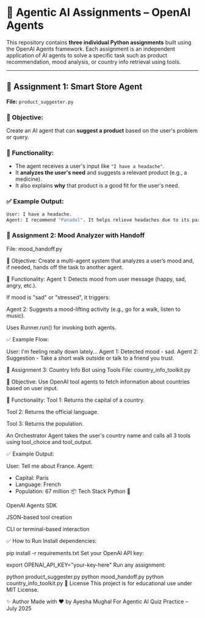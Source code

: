 # 🧠 Agentic AI Assignments – OpenAI Agents

This repository contains **three individual Python assignments** built using the OpenAI Agents framework. Each assignment is an independent application of AI agents to solve a specific task such as product recommendation, mood analysis, or country info retrieval using tools.

---

## 📁 Assignment 1: Smart Store Agent

**File:** `product_suggester.py`

### 📌 Objective:
Create an AI agent that can **suggest a product** based on the user's problem or query.

### 🧠 Functionality:
- The agent receives a user's input like `"I have a headache"`.
- It **analyzes the user's need** and suggests a relevant product (e.g., a medicine).
- It also explains **why** that product is a good fit for the user's need.

### ✅ Example Output:
```bash
User: I have a headache.
Agent: I recommend "Panadol". It helps relieve headaches due to its paracetamol content, which reduces pain and fever.
```
### 📁 Assignment 2: Mood Analyzer with Handoff
File: mood_handoff.py

📌 Objective:
Create a multi-agent system that analyzes a user’s mood and, if needed, hands off the task to another agent.

🧠 Functionality:
Agent 1: Detects mood from user message (happy, sad, angry, etc.).

If mood is "sad" or "stressed", it triggers:

Agent 2: Suggests a mood-lifting activity (e.g., go for a walk, listen to music).

Uses Runner.run() for invoking both agents.

✅ Example Flow:

User: I'm feeling really down lately...
Agent 1: Detected mood - sad.
Agent 2: Suggestion - Take a short walk outside or talk to a friend you trust.

📁 Assignment 3: Country Info Bot using Tools
File: country_info_toolkit.py

📌 Objective:
Use OpenAI tool agents to fetch information about countries based on user input.

🧠 Functionality:
Tool 1: Returns the capital of a country.

Tool 2: Returns the official language.

Tool 3: Returns the population.

An Orchestrator Agent takes the user's country name and calls all 3 tools using tool_choice and tool_output.

✅ Example Output:

User: Tell me about France.
Agent:
- Capital: Paris
- Language: French
- Population: 67 million
📦 Tech Stack
Python 🐍

OpenAI Agents SDK

JSON-based tool creation

CLI or terminal-based interaction

✅ How to Run
Install dependencies:


pip install -r requirements.txt
Set your OpenAI API key:


export OPENAI_API_KEY="your-key-here"
Run any assignment:


python product_suggester.py
python mood_handoff.py
python country_info_toolkit.py
📄 License
This project is for educational use under MIT License.

✨ Author
Made with ❤️ by Ayesha Mughal
For Agentic AI Quiz Practice – July 2025

